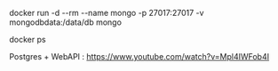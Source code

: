 docker run -d --rm --name mongo -p 27017:27017 -v mongodbdata:/data/db mongo

docker ps

Postgres + WebAPI : https://www.youtube.com/watch?v=Mpl4IWFob4I